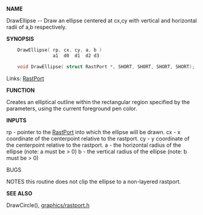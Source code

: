 
**NAME**

DrawEllipse -- Draw an ellipse centered at cx,cy with vertical
and horizontal radii of a,b respectively.

**SYNOPSIS**

```c
    DrawEllipse( rp, cx, cy, a, b )
                 a1  d0  d1  d2 d3

    void DrawEllipse( struct RastPort *, SHORT, SHORT, SHORT, SHORT);

```
Links: [RastPort](_00AF) 

**FUNCTION**

Creates an elliptical outline within the rectangular region
specified by the parameters, using the current foreground pen color.

**INPUTS**

rp - pointer to the [RastPort](_00AF) into which the ellipse will be drawn.
cx - x coordinate of the centerpoint relative to the rastport.
cy - y coordinate of the centerpoint relative to the rastport.
a - the horizontal radius of the ellipse (note: a must be &#062; 0)
b - the vertical radius of the ellipse (note: b must be &#062; 0)

BUGS

NOTES
this routine does not clip the ellipse to a non-layered rastport.

**SEE ALSO**

DrawCircle(), [graphics/rastport.h](_00AF)
